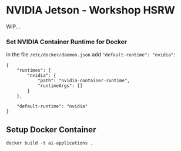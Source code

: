 # NVIDIA Jetson - Workshop HSRW

WIP...

### Set NVIDIA Container Runtime for Docker

in the file `/etc/docker/daemon.json` add `"default-runtime": "nvidia"`:

```
{
    "runtimes": {
        "nvidia": {
            "path": "nvidia-container-runtime",
            "runtimeArgs": []
        }
    },

    "default-runtime": "nvidia"
}
```

## Setup Docker Container

```
docker build -t ai-applications .
```
